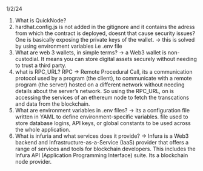 1/2/24

1. What is QuickNode?
2. hardhat.config.js is not added in the gitignore and it contains the adress from which the contract is deployed, doesnt that cause security issues? One is basically exposing the private keys of the wallet.
   -> this is solved by using environment variables i.e .env file
3. What are web 3 wallets, in simple terms?
   -> a Web3 wallet is non-custodial. It means you can store digital assets securely without needing to trust a third party.
4. what is RPC_URL?
   RPC -> Remote Procedural Call, its a communication protocol used by a program (the client), to communicate with a remote program (the server) hosted on a different network without needing details about the server’s network.
   So using the RPC_URL, on is accessing the services of an ethereum node to fetch the transcations and data from the blockchain.
5. What are environment variables in .env files?
   -> its a configuration file written in YAML to define environment-specific variables.
   file used to store database logins, API keys, or global constants to be used across the whole application.
6. What is infuria and what services does it provide?
   -> Infura is a Web3 backend and Infrastructure-as-a-Service (IaaS) provider that offers a range of services and tools for blockchain developers. This includes the Infura API (Application Programming Interface) suite.
   Its a blockchain node provider.
